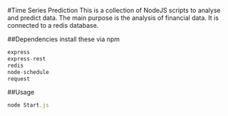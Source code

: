 #Time Series Prediction
This is a collection of NodeJS scripts to analyse and predict data. The main purpose is the analysis of financial data. It is connected to a redis database.

##Dependencies
install these via npm
``` javascript
express
express-rest
redis
node-schedule
request
```

##Usage
``` javascript
node Start.js
```